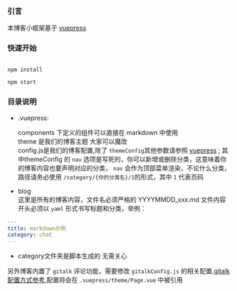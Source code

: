 
### 引言

本博客小框架基于 [vuepress](http://daringfireball.net/projects/markdown/syntax)

### 快速开始

```bash

npm install 

npm start

```

### 目录说明

- .vuepress:  

    components 下定义的组件可以直接在 markdown 中使用  
    theme 是我们的博客主题 大家可以魔改  
    config.js是我们的博客配置,除了 `themeConfig`其他参数请参照 [vuepress](https://vuepress.vuejs.org) ;
    其中themeConfig 的 `nav` 选项是写死的，你可以新增或删除分类，这意味着你的博客内容也要声明对应的分类， `nav` 会作为顶部菜单渲染，不论什么分类，路径请务必使用 `/category/{你的分类名}/1`的形式，其中 `1` 代表页码

- blog  
    这里是所有的博客内容，文件名必须严格的 YYYYMMDD_xxx.md
    文件内容开头必须以 `yaml` 形式书写标题和分类，举例：
```yaml
---
title: markdown示例
category: chat
---
```
- category文件夹是脚本生成的 无需关心

另外博客内置了 `gitalk` 评论功能，需要修改 `gitalkConfig.js` 的相关配置,[gitalk 配置方式参考](https://www.jianshu.com/p/656e6101bf0f),配置将会在 `.vuepress/theme/Page.vue` 中被引用

